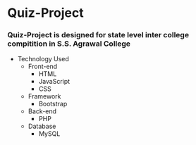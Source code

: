 # Quiz-Project
### Quiz-Project is designed for state level inter college compitition in S.S. Agrawal College 

* Technology Used
  * Front-end
    * HTML
    * JavaScript
    * CSS
  * Framework
    * Bootstrap
  * Back-end
    * PHP
  * Database
    * MySQL
